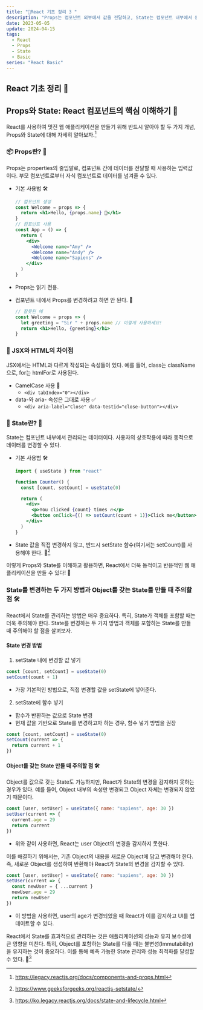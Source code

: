 ```yaml
---
title: "📘React 기초 정리 3 "
description: "Props는 컴포넌트 외부에서 값을 전달하고, State는 컴포넌트 내부에서 동적으로 변화하는 값을 관리한다"
date: 2023-05-05
update: 2024-04-15
tags:
  - React
  - Props
  - State
  - Basic
series: "React Basic"
---
```


## React 기초 정리 📘

## Props와 State: React 컴포넌트의 핵심 이해하기 🚀

React를 사용하여 멋진 웹 애플리케이션을 만들기 위해 반드시 알아야 할 두 가지 개념, Props와 State에 대해 자세히 알아보자.[^1]

### 📦 Props란? 🤔

Props는 properties의 줄임말로, 컴포넌트 간에 데이터를 전달할 때 사용하는 입력값이다.
부모 컴포넌트로부터 자식 컴포넌트로 데이터를 넘겨줄 수 있다.

- 기본 사용법 🛠️

  ```jsx
  // 컴포넌트 생성
  const Welcome = props => {
    return <h1>Hello, {props.name} 🌟</h1>
  }
  // 컴포넌트 사용
  const App = () => {
    return (
      <div>
        <Welcome name="Amy" />
        <Welcome name="Andy" />
        <Welcome name="Sapiens" />
      </div>
    )
  }
  ```

- Props는 읽기 전용.
- 컴포넌트 내에서 Props를 변경하려고 하면 안 된다. 🚫

  ```jsx
  // 잘못된 예
  const Welcome = props => {
    let greeting = "Sir " + props.name // 이렇게 사용하세요!
    return <h1>Hello, {greeting}</h1>
  }
  ```

### 🎨 JSX와 HTML의 차이점

JSX에서는 HTML과 다르게 작성되는 속성들이 있다.
예를 들어, class는 className으로, for는 htmlFor로 사용된다.

- CamelCase 사용 🐫
  - `<div tabIndex="0"></div>`
- data-와 aria- 속성은 그대로 사용 ✅
  - `<div aria-label="Close" data-testid="close-button"></div>`

### 💾 State란? 🤔

State는 컴포넌트 내부에서 관리되는 데이터이다.
사용자의 상호작용에 따라 동적으로 데이터를 변경할 수 있다.

- 기본 사용법 🛠️

  ```jsx
  import { useState } from "react"

  function Counter() {
    const [count, setCount] = useState(0)

    return (
      <div>
        <p>You clicked {count} times 🔥</p>
        <button onClick={() => setCount(count + 1)}>Click me</button>
      </div>
    )
  }
  ```

- State 값을 직접 변경하지 않고, 반드시 setState 함수(여기서는 setCount)를 사용해야 한다. 🔄[^2]

이렇게 Props와 State를 이해하고 활용하면, React에서 더욱 동적이고 반응적인 웹 애플리케이션을 만들 수 있다! 🌈

### State를 변경하는 두 가지 방법과 Object를 갖는 State를 만들 때 주의할 점 🛠️

React에서 State를 관리하는 방법은 매우 중요하다.
특히, State가 객체를 포함할 때는 더욱 주의해야 한다.
State를 변경하는 두 가지 방법과 객체를 포함하는 State를 만들 때 주의해야 할 점을 살펴보자.

#### State 변경 방법

1. setState 내에 변경할 값 넣기

```jsx
const [count, setCount] = useState(0)
setCount(count + 1)
```

- 가장 기본적인 방법으로, 직접 변경할 값을 setState에 넣어준다.

2. setState에 함수 넣기

- 함수가 반환하는 값으로 State 변경
- 현재 값을 기반으로 State를 변경하고자 하는 경우, 함수 넣기 방법을 권장

```jsx
const [count, setCount] = useState(0)
setCount(current => {
  return current + 1
})
```

#### Object를 갖는 State 만들 때 주의할 점 🛠️

Object를 값으로 갖는 State도 가능하지만, React가 State의 변경을 감지하지 못하는 경우가 있다.
예를 들어, Object 내부의 속성만 변경되고 Object 자체는 변경되지 않았기 때문이다.

```jsx
const [user, setUser] = useState({ name: "sapiens", age: 30 })
setUser(current => {
  current.age = 29
  return current
})
```

- 위와 같이 사용하면, React는 user Object의 변경을 감지하지 못한다.

이를 해결하기 위해서는, 기존 Object의 내용을 새로운 Object에 담고 변경해야 한다.
즉, 새로운 Object를 생성하여 반환해야 React가 State의 변경을 감지할 수 있다.

```jsx
const [user, setUser] = useState({ name: "sapiens", age: 30 })
setUser(current => {
  const newUser = { ...current }
  newUser.age = 29
  return newUser
})
```

- 이 방법을 사용하면, user의 age가 변경되었을 때 React가 이를 감지하고 UI를 업데이트할 수 있다.

React에서 State를 효과적으로 관리하는 것은 애플리케이션의 성능과 유지 보수성에 큰 영향을 미친다.
특히, Object를 포함하는 State를 다룰 때는 불변성(Immutability)을 유지하는 것이 중요하다.
이를 통해 예측 가능한 State 관리와 성능 최적화를 달성할 수 있다. 🚀[^3]

[^1]: https://legacy.reactjs.org/docs/components-and-props.html
[^2]: https://www.geeksforgeeks.org/reactjs-setstate/
[^3]: https://ko.legacy.reactjs.org/docs/state-and-lifecycle.html
